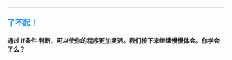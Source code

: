 ----------

#### <font color=#1E90FF size=4>**了不起！**</font>



#### 通过 **If条件** 判断，可以使你的程序更加灵活。我们接下来继续慢慢体会。你学会了么？